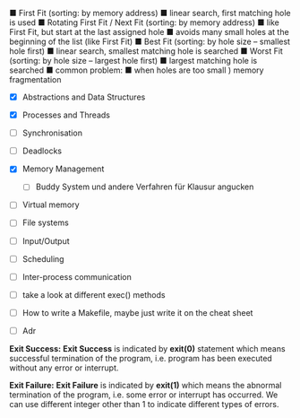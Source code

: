 ■ First Fit (sorting: by memory address)
■ linear search, first matching hole is used
■ Rotating First Fit / Next Fit (sorting: by memory address)
■ like First Fit, but start at the last assigned hole
■ avoids many small holes at the beginning of the list (like First Fit)
■ Best Fit (sorting: by hole size – smallest hole first)
■ linear search, smallest matching hole is searched
■ Worst Fit (sorting: by hole size – largest hole first)
■ largest matching hole is searched
■ common problem:
■ when holes are too small ) memory fragmentation


- [x] Abstractions and Data Structures
- [x] Processes and Threads
- [ ] Synchronisation
- [ ] Deadlocks
- [x] Memory Management
	- [ ] Buddy System und andere Verfahren für Klausur angucken
- [ ] Virtual memory
- [ ] File systems
- [ ] Input/Output
- [ ] Scheduling
- [ ] Inter-process communication

- [ ] take a look at different exec() methods
- [ ] How to write a Makefile, maybe just write it on the cheat sheet
- [ ] Adr

**Exit Success:** **Exit Success** is indicated by **exit(0)** statement which means successful termination of the program, i.e. program has been executed without any error or interrupt.

**Exit Failure:** **Exit Failure** is indicated by **exit(1)** which means the abnormal termination of the program, i.e. some error or interrupt has occurred. We can use different integer other than 1 to indicate different types of errors.

